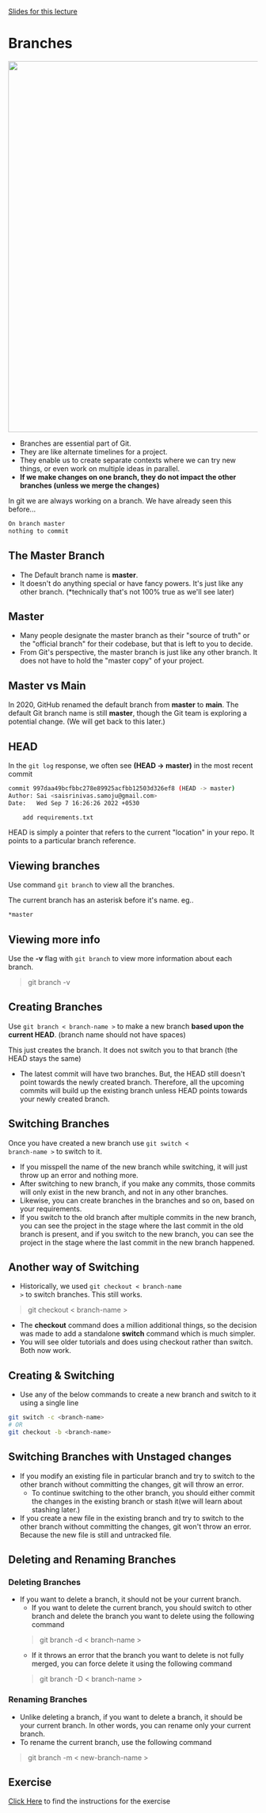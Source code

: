 [Slides for this lecture](https://www.canva.com/design/DAEPOwX2Zzs/90STrbMXNysYIkSsxUCu-g/view)

# Branches

<img src="../src/img/branching_01.png" width=750>

* Branches are essential part of Git. 
* They are like alternate timelines for a project.
* They enable us to create separate contexts where we can try new things, or even work on multiple ideas in parallel.
* **If we make changes on one branch, they do not impact the other branches (unless we merge the changes)**

In git we are always working on a branch. We have already seen this before...
```bash
On branch master
nothing to commit
```
## The Master Branch
* The Default branch name is **master**.
* It doesn't do anything special or have fancy powers. It's just like any other branch. (*technically that's not 100% true as we'll see later)

## Master
* Many people designate the master branch as their "source of truth" or the "official branch" for their codebase, but that is left to you to decide.
* From Git's perspective, the master branch is just like any other branch. It does not have to hold the "master copy" of your project.

## Master vs Main
In 2020, GitHub renamed the default branch from **master** to **main**. The default Git branch name is still **master**, though the Git team is exploring a potential change. (We will get back to this later.)

## HEAD

In the <code>git log</code> response, we often see **(HEAD -> master)** in the most recent commit
```bash
commit 997daa49bcfbbc278e89925acfbb12503d326ef8 (HEAD -> master)
Author: Sai <saisrinivas.samoju@gmail.com>
Date:   Wed Sep 7 16:26:26 2022 +0530

    add requirements.txt
```
HEAD is simply a pointer that refers to the current "location" in your repo. It points to a particular branch reference.

## Viewing branches

Use command <code>git branch</code> to view all the branches.

The current branch has an asterisk before it's name. eg..

```bash
*master
```

## Viewing more info

Use the **-v** flag with <code>git branch</code> to view more information about each branch.

> git branch -v


## Creating Branches

Use <code>git branch < branch-name ></code> to make a new branch **based upon the current HEAD**. (branch name should not have spaces)

This just creates the branch. It does not switch you to that branch (the HEAD stays the same)

* The latest commit will have two branches. But, the HEAD still doesn't point towards the newly created branch. Therefore, all the upcoming commits will build up the existing branch unless HEAD points towards your newly created branch.

## Switching Branches

Once you have created a new branch use <code>git switch < branch-name ></code> to switch to it.
* If you misspell the name of the new branch while switching, it will just throw up an error and nothing more.
* After switching to new branch, if you make any commits, those commits will only exist in the new branch, and not in any other branches.
* Likewise, you can create branches in the branches and so on, based on your requirements.
* If you switch to the old branch after multiple commits in the new branch, you can see the project in the stage where the last commit in the old branch is present, and if you switch to the new branch, you can see the project in the stage where the last commit in the new branch happened.

## Another way of Switching

* Historically, we used <code>git checkout < branch-name ></code> to switch branches. This still works.
> git checkout < branch-name >
* The **checkout** command does a million additional things, so the decision was made to add a standalone **switch** command which is much simpler.
* You will see older tutorials and does using checkout rather than switch. Both now work.

## Creating & Switching

* Use any of the below commands to create a new branch and switch to it using a single line
```bash
git switch -c <branch-name>
# OR
git checkout -b <branch-name>
```

## Switching Branches with Unstaged changes

* If you modify an existing file in particular branch and try to switch to the other branch without committing the changes, git will throw an error.
    * To continue switching to the other branch, you should either commit the changes in the existing branch or stash it(we will learn about stashing later.)
* If you create a new file in the existing branch and try to switch to the other branch without committing the changes, git won't throw an error. Because the new file is still and untracked file.

## Deleting and Renaming Branches

### Deleting Branches

* If you want to delete a branch, it should not be your current branch.
    * If you want to delete the current branch, you should switch to other branch and delete the branch you want to delete using the following command
    > git branch -d < branch-name >
    * If it throws an error that the branch you want to delete is not fully merged, you can force delete it using the following command
    > git branch -D < branch-name >

### Renaming Branches

* Unlike deleting a branch, if you want to delete a branch, it should be your current branch. In other words, you can rename only your current branch.
* To rename the current branch, use the following command
> git branch -m < new-branch-name >

## Exercise

[Click Here](https://www.notion.so/Branching-Exercise-b5460c881d56400cb046357d9a430bf8) to find the instructions for the exercise